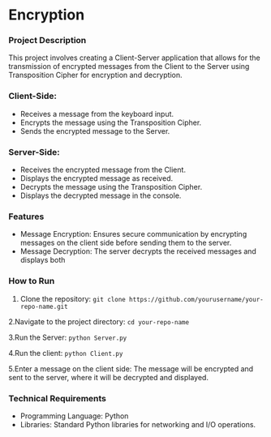 # Encryption

### Project Description

This project involves creating a Client-Server application that allows for the transmission of encrypted messages from the Client to the Server using Transposition Cipher for encryption and decryption.

### Client-Side:

- Receives a message from the keyboard input.
- Encrypts the message using the Transposition Cipher.
- Sends the encrypted message to the Server.

### Server-Side:

- Receives the encrypted message from the Client.
- Displays the encrypted message as received.
- Decrypts the message using the Transposition Cipher.
- Displays the decrypted message in the console.

### Features
- Message Encryption: Ensures secure communication by encrypting messages on the client side before sending them to the server.
- Message Decryption: The server decrypts the received messages and displays both

### How to Run

1. Clone the repository:
      `git clone https://github.com/yourusername/your-repo-name.git`
   
2.Navigate to the project directory: 
      `cd your-repo-name`
      
3.Run the Server:
   `python Server.py`
   
4.Run the client:
   `python Client.py`
   
5.Enter a message on the client side: The message will be encrypted and sent to the server, where it will be decrypted and displayed.

### Technical Requirements

- Programming Language: Python
- Libraries: Standard Python libraries for networking and I/O operations.
